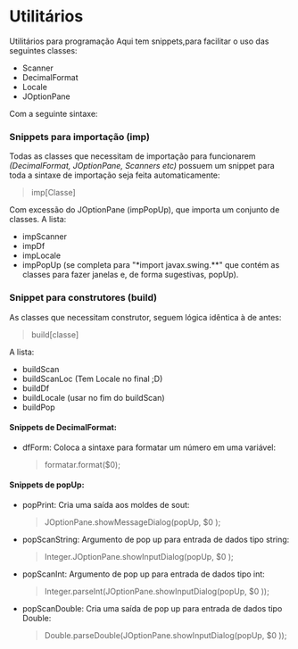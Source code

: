 # Utilitários
Utilitários para programação
Aqui tem snippets,para facilitar o uso das seguintes classes:
+ Scanner
+ DecimalFormat
+ Locale
+ JOptionPane

Com a seguinte sintaxe:
### Snippets para importação (imp)
Todas as classes que necessitam de importação para funcionarem *(DecimalFormat, JOptionPane, Scanners etc)* possuem um snippet para toda a sintaxe de importação seja feita automaticamente:


> imp[Classe]


Com excessão do JOptionPane (impPopUp), que importa um conjunto de classes.
A lista:
+ impScanner
+ impDf
+ impLocale
+ impPopUp (se completa para "*import javax.swing.**" que contém as classes para fazer janelas e, de forma sugestivas, popUp).

### Snippet para construtores (build)
As classes que necessitam construtor, seguem lógica idêntica à de antes:
> build[classe]

A lista:
+ buildScan
+ buildScanLoc (Tem Locale no final ;D)
+ buildDf
+ buildLocale (usar no fim do buildScan)
+ buildPop

#### Snippets de DecimalFormat:

+ dfForm: Coloca a sintaxe para formatar um número em uma variável:
    > formatar.format($0);

#### Snippets de popUp:

+ popPrint: Cria uma saída aos moldes de sout:
    > JOptionPane.showMessageDialog(popUp, $0 );  

+ popScanString: Argumento de pop up para entrada de dados tipo string:
    > Integer.JOptionPane.showInputDialog(popUp, $0 );  

+ popScanInt: Argumento de pop up para entrada de dados tipo int:
    > Integer.parseInt(JOptionPane.showInputDialog(popUp, $0 ));  

+ popScanDouble: Cria uma saída de pop up para entrada de dados tipo Double:
    > Double.parseDouble(JOptionPane.showInputDialog(popUp, $0 ));
